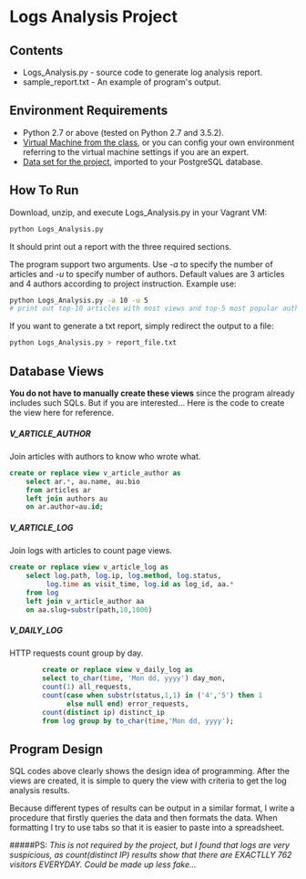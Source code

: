 # Logs Analysis Project
## Contents
- Logs_Analysis.py - source code to generate log analysis report.
- sample_report.txt - An example of program's output.

## Environment Requirements
- Python 2.7 or above (tested on Python 2.7 and 3.5.2).
- [Virtual Machine from the class], or you can config your own environment referring to the virtual machine settings if you are an expert. 
- [Data set for the project], imported to your PostgreSQL database. 

## How To Run
Download, unzip, and execute Logs_Analysis.py in your Vagrant VM:
```sh
python Logs_Analysis.py
```
It should print out a report with the three required sections. 

The program support two arguments. Use *-a* to specify the number of articles and *-u* to specify number of authors. Default values are 3 articles and 4 authors according to project instruction. Example use:
```sh
python Logs_Analysis.py -a 10 -u 5
# print out top-10 articles with most views and top-5 most popular authors
```
If you want to generate a txt report, simply redirect the output to a file:
```sh
python Logs_Analysis.py > report_file.txt
```

## Database Views 

**You do not have to manually create these views** since the program already includes such SQLs. But if you are interested... Here is the code to create the view here for reference.

##### V_ARTICLE_AUTHOR
Join articles with authors to know who wrote what. 
```SQL
create or replace view v_article_author as
    select ar.*, au.name, au.bio
    from articles ar
    left join authors au
    on ar.author=au.id;
```

##### V_ARTICLE_LOG
Join logs with articles to count page views. 
```SQL
create or replace view v_article_log as
    select log.path, log.ip, log.method, log.status,
         log.time as visit_time, log.id as log_id, aa.*
    from log
    left join v_article_author aa
    on aa.slug=substr(path,10,1000)
```

##### V_DAILY_LOG
HTTP requests count group by day. 
```SQL
        create or replace view v_daily_log as
        select to_char(time, 'Mon dd, yyyy') day_mon,
        count(1) all_requests, 
        count(case when substr(status,1,1) in ('4','5') then 1 
              else null end) error_requests, 
        count(distinct ip) distinct_ip
        from log group by to_char(time,'Mon dd, yyyy');
```

## Program Design
SQL codes above clearly shows the design idea of programming. After the views are created, it is simple to query the view with criteria to get the log analysis results.

Because different types of results can be output in a similar format, I write a procedure that firstly queries the data and then formats the data. When formatting I try to use tabs so that it is easier to paste into a spreadsheet.

#####PS:
*This is not required by the project, but I found that logs are very suspicious, as count(distinct IP) results show that there are EXACTLLY 762 visitors EVERYDAY. Could be made up less fake...*

[Virtual Machine from the class]: https://classroom.udacity.com/nanodegrees/nd004/parts/8d3e23e1-9ab6-47eb-b4f3-d5dc7ef27bf0/modules/bc51d967-cb21-46f4-90ea-caf73439dc59/lessons/5475ecd6-cfdb-4418-85a2-f2583074c08d/concepts/14c72fe3-e3fe-4959-9c4b-467cf5b7c3a0
[Data set for the project]: https://d17h27t6h515a5.cloudfront.net/topher/2016/August/57b5f748_newsdata/newsdata.zip